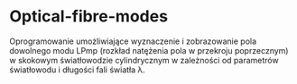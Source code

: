 # Optical-fibre-modes

Oprogramowanie umożliwiające wyznaczenie i zobrazowanie pola dowolnego modu LPmp (rozkład natężenia pola w przekroju poprzecznym) w skokowym światłowodzie cylindrycznym w zależności od parametrów światłowodu i długości fali światła λ.
